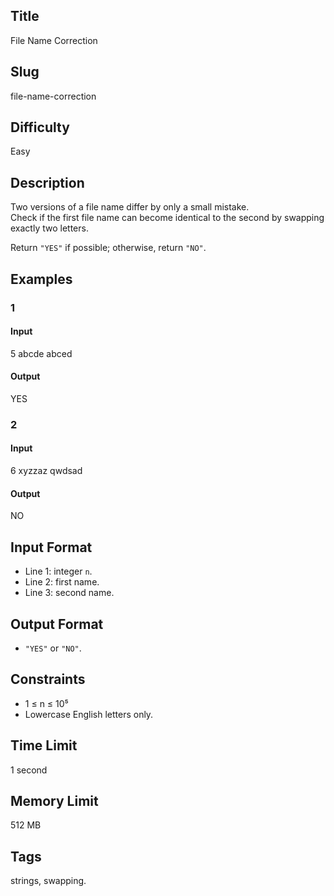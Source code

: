## Title

File Name Correction

## Slug

file-name-correction

## Difficulty

Easy

## Description

Two versions of a file name differ by only a small mistake.  
Check if the first file name can become identical to the second by swapping exactly two letters.

Return `"YES"` if possible; otherwise, return `"NO"`.

## Examples

### 1

#### Input

5
abcde
abced

#### Output
YES

### 2

#### Input

6
xyzzaz
qwdsad

#### Output
NO

## Input Format  

- Line 1: integer `n`.  
- Line 2: first name.  
- Line 3: second name.

## Output Format  

- `"YES"` or `"NO"`.

## Constraints  

- 1 ≤ n ≤ 10⁵  
- Lowercase English letters only.  

## Time Limit

1 second

## Memory Limit

512 MB

## Tags

strings, swapping.
